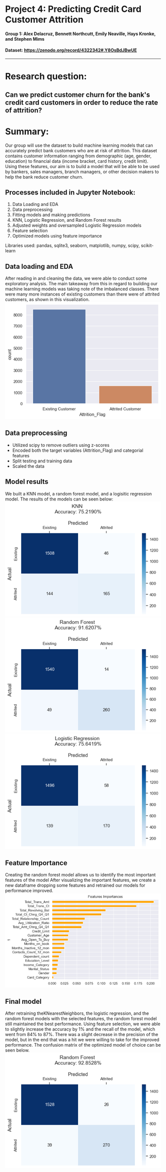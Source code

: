 # Project 4: Predicting Credit Card Customer Attrition
#### Group 1: Alex Delacruz, Bennett Northcutt, Emily Neaville, Hays Kronke, and Stephen Mims
#### Dataset: https://zenodo.org/record/4322342#.Y8OsBdJBwUE
---
# Research question:
## Can we predict customer churn for the bank's credit card customers in order to reduce the rate of attrition?

# Summary:
Our group will use the dataset to build  machine learning models that can accurately predict bank customers who are at risk of attrition. This dataset contains customer information ranging from demographic (age, gender, education) to financial data (income bracket, card history, credit limit). Using these features, our aim is to build a model that will be able to be used by bankers, sales managers, branch managers, or other decision makers to help the bank reduce customer churn.

## Processes included in Jupyter Notebook:
1. Data Loading and EDA
2. Data preprocessing
3. Fitting models and making predictions
4. KNN, Logistic Regression, and Random Forest results
5. Adjusted weights and oversampled Logistic Regression models
6. Feature selection
7. Optimized models using feature importance

Libraries used: pandas, sqlite3, seaborn, matplotlib, numpy, scipy, scikit-learn

## Data loading and EDA
After reading in and cleaning the data, we were able to conduct some exploratory analysis. The main takeaway from this in regard to building our machine learning models was taking note of the imbalanced classes. There were many more instances of existing customers than there were of attrited customers, as shown in this visualization.
![attrition_bar](https://github.com/hdkronke/Project4/blob/main/Figures/attrition_bar.png)

## Data preprocessing
- Utilized scipy to remove outliers using z-scores
- Encoded both the target variables (Attrition_Flag) and categorial features
- Split testing and training data
- Scaled the data

## Model results
We built a KNN model, a random forest model, and a logisitic regression model. The results of the models can be seen below:
![KNN](https://github.com/hdkronke/Project4/blob/main/Figures/KNN.png)
![random forest](https://github.com/hdkronke/Project4/blob/main/Figures/RandomForest.png)
![Logistic Regression](https://github.com/hdkronke/Project4/blob/main/Figures/LogisticRegression.png)

## Feature Importance
Creating the random forest model allows us to identify the most important features of the model
After visualizing the important features, we create a new dataframe dropping some features and retrained our models for performance improved.
![feature importance](https://github.com/hdkronke/Project4/blob/main/Figures/feature_importances.png)

## Final model
After retraining theKNearestNeighbors, the logistic regression, and the random forest models with the selected features, the random forest model still maintained the best performance. Using feature selection, we were able to slightly increase the accuracy by 1% and the recall of the model, which went from 84% to 87%. There was a slight decrease in the precision of the model, but in the end that was a hit we were willing to take for the improved performance. The confusion matrix of the optimized model of choice can be seen below.
![optimized random forest model](https://github.com/hdkronke/Project4/blob/main/Figures/RF_optimized.png)

